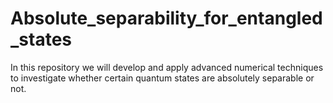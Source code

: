 # Absolute_separability_for_entangled_states
In this repository we will develop and apply advanced numerical techniques to investigate whether certain quantum states are absolutely separable or not.
